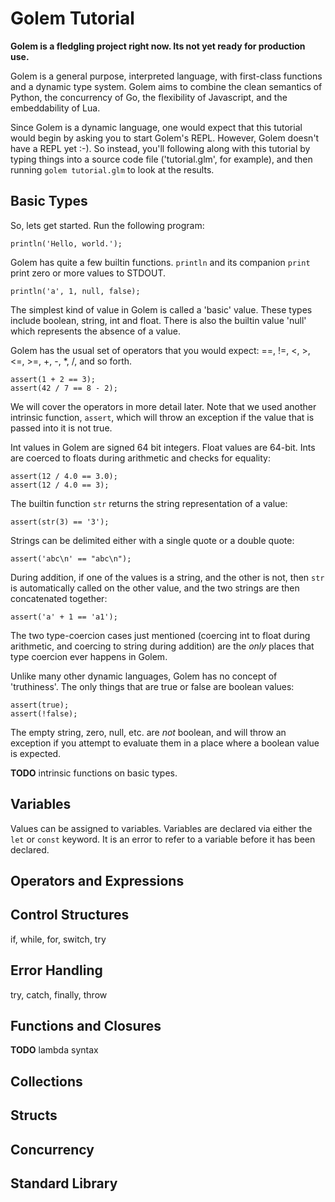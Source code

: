 # Golem Tutorial

**Golem is a fledgling project right now.  Its not yet ready for production use.**  

Golem is a general purpose, interpreted language, with first-class functions and a 
dynamic type system.  Golem aims to combine the clean semantics of Python, 
the concurrency of Go, the flexibility of Javascript, and the embeddability of Lua.

Since Golem is a dynamic language, one would expect that this tutorial would begin
by asking you to start Golem's REPL.  However, Golem doesn't have a REPL yet :-).  So 
instead, you'll following along with this tutorial by typing things into a 
source code file ('tutorial.glm', for example), and then running `golem tutorial.glm`
to look at the results.

## Basic Types

So, lets get started.  Run the following program:

```golem
println('Hello, world.');
```

Golem has quite a few builtin functions.  `println` and its companion `print` print 
zero or more values to STDOUT.

```golem
println('a', 1, null, false);
```

The simplest kind of value in Golem is called a 'basic' value.  These types 
include boolean, string, int and float.  There is also the builtin value 
'null' which represents the absence of a value.

Golem has the usual set of operators that you would expect: ==, !=, <, >, <=, >=,
+, -, \*, /, and so forth.  

```golem
assert(1 + 2 == 3);
assert(42 / 7 == 8 - 2);
```
We will cover the operators in more detail later.  Note that we used another intrinsic 
function, `assert`, which will throw an exception if the value that is passed into 
it is not true.

Int values in Golem are signed 64 bit integers.  Float values are 64-bit.  Ints 
are coerced to floats during arithmetic and checks for equality:

```golem
assert(12 / 4.0 == 3.0);
assert(12 / 4.0 == 3);
```

The builtin function `str` returns  the string representation of a value:

```golem
assert(str(3) == '3');
```

Strings can be delimited either with a single quote or a double quote:

```golem
assert('abc\n' == "abc\n");
```

During addition, if one of the values is a string, and the other is not, then
`str` is automatically called on the other value, and the two strings are then 
concatenated together:

```golem
assert('a' + 1 == 'a1');
```

The two type-coercion cases just mentioned (coercing int to float during
arithmetic, and coercing to string during addition) are the *only* places that
type coercion ever happens in Golem.

Unlike many other dynamic languages, Golem has no concept of 'truthiness'.  The only 
things that are true or false are boolean values:

```golem
assert(true);
assert(!false);
```

The empty string, zero, null, etc. are *not* boolean, and will throw an
exception if you attempt to evaluate them in a place where a boolean value is
expected.

**TODO** intrinsic functions on basic types.

## Variables

Values can be assigned to variables. Variables are declared via either the `let` 
or `const` keyword.  It is an error to refer to a variable before it has been
declared.

## Operators and Expressions

## Control Structures

if, while, for, switch, try

## Error Handling

try, catch, finally, throw

## Functions and Closures

**TODO** lambda syntax

## Collections

## Structs
    
## Concurrency

## Standard Library


